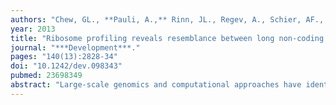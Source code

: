 ```yaml
---
authors: "Chew, GL., **Pauli, A.,** Rinn, JL., Regev, A., Schier, AF., Valen, E."
year: 2013
title: "Ribosome profiling reveals resemblance between long non-coding RNAs and 5' leaders of coding RNAs"
journal: "***Development***."
pages: "140(13):2828-34"
doi: "10.1242/dev.098343"
pubmed: 23698349
abstract: "Large-scale genomics and computational approaches have identified thousands of putative long non-coding RNAs (lncRNAs). It has been controversial, however, as to what fraction of these RNAs is truly non-coding. Here, we combine ribosome profiling with a machine-learning approach to validate lncRNAs during zebrafish development in a high throughput manner. We find that dozens of proposed lncRNAs are protein-coding contaminants and that many lncRNAs have ribosome profiles that resemble the 5' leaders of coding RNAs. Analysis of ribosome profiling data from embryonic stem cells reveals similar properties for mammalian lncRNAs. These results clarify the annotation of developmental lncRNAs and suggest a potential role for translation in lncRNA regulation. In addition, our computational pipeline and ribosome profiling data provide a powerful resource for the identification of translated open reading frames during zebrafish development."
---
```

